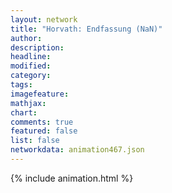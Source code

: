 ```yaml
---
layout: network
title: "Horvath: Endfassung (NaN)"
author:
description:
headline:
modified:
category:
tags:
imagefeature: 
mathjax: 
chart: 
comments: true
featured: false
list: false
networkdata: animation467.json
---
```

{% include animation.html %}
